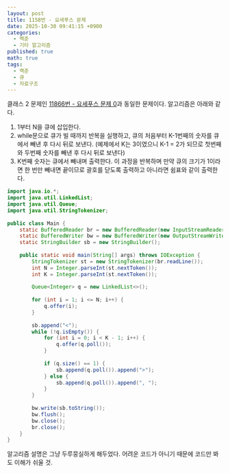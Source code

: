 ```yaml
---
layout: post
title: 1158번 - 요세푸스 문제
date: 2025-10-30 09:41:15 +0900
categories:
  - 백준
  - 기타 알고리즘
published: true
math: true
tags:
  - 백준
  - 큐
  - 자료구조
---
```

클래스 2 문제인 [11866번 - 요세푸스 문제 0](https://www.acmicpc.net/problem/11866)과 동일한 문제이다. 알고리즘은 아래와 같다.

1. 1부터 N을 큐에 삽입한다.
2. while문으로 큐가 빌 때까지 반복을 실행하고, 큐의 처음부터 K-1번째의 숫자를 큐에서 빼낸 후 다시 뒤로 보낸다. (예제에서 K는 3이였으니 K-1 = 2가 되므로 첫번째와 두번째 숫자를 빼낸 후 다시 뒤로 보낸다)
3. K번째 숫자는 큐에서 빼내며 출력한다. 이 과정을 반복하며 만약 큐의 크기가 1이라면 한 번만 빼내면 끝이므로 괄호를 닫도록 출력하고 아니라면 쉼표와 같이 출력한다.

```java
import java.io.*;  
import java.util.LinkedList;  
import java.util.Queue;  
import java.util.StringTokenizer;  
  
public class Main {  
    static BufferedReader br = new BufferedReader(new InputStreamReader(System.in));  
    static BufferedWriter bw = new BufferedWriter(new OutputStreamWriter(System.out));  
    static StringBuilder sb = new StringBuilder();  
  
    public static void main(String[] args) throws IOException {  
        StringTokenizer st = new StringTokenizer(br.readLine());  
        int N = Integer.parseInt(st.nextToken());  
        int K = Integer.parseInt(st.nextToken());  
  
        Queue<Integer> q = new LinkedList<>();  
  
        for (int i = 1; i <= N; i++) {  
            q.offer(i);  
        }  
  
        sb.append("<");  
        while (!q.isEmpty()) {  
            for (int i = 0; i < K - 1; i++) {  
                q.offer(q.poll());  
            }  
  
            if (q.size() == 1) {  
                sb.append(q.poll()).append(">");  
            } else {  
                sb.append(q.poll()).append(", ");  
            }  
        }  
  
        bw.write(sb.toString());  
        bw.flush();  
        bw.close();  
        br.close();  
    }  
}
```

알고리즘 설명은 그냥 두루뭉실하게 해두었다. 어려운 코드가 아니기 때문에 코드만 봐도 이해가 쉬울 것.